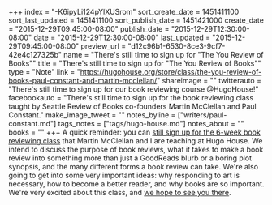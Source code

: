 +++
index = "-K6ipyLi124pYlXUSrom"
sort_create_date = 1451411100
sort_last_updated = 1451411100
sort_publish_date = 1451421000
create_date = "2015-12-29T09:45:00-08:00"
publish_date = "2015-12-29T12:30:00-08:00"
date = "2015-12-29T12:30:00-08:00"
last_updated = "2015-12-29T09:45:00-08:00"
preview_url = "d12c96b1-6530-8ce3-9cf7-42e4c127325b"
name = "There's still time to sign up for \"The You Review of Books\""
title = "There's still time to sign up for \"The You Review of Books\""
type = "Note"
link = "https://hugohouse.org/store/class/the-you-review-of-books-paul-constant-and-martin-mcclellan/"
shareimage = ""
twitterauto = "There's still time to sign up for our book reviewing course @HugoHouse!"
facebookauto = "There's still time to sign up for the book reviewing class taught by Seattle Review of Books co-founders Martin McClellan and Paul Constant."
make_image_tweet = ""
notes_byline = ["writers/paul-constant.md"]
tags_notes = ["tags/hugo-house.md"]
notes_about = ""
books = ""
+++
A quick reminder: you can [still sign up for the 6-week book reviewing class](https://hugohouse.org/store/class/the-you-review-of-books-paul-constant-and-martin-mcclellan/) that Martin McClellan and I are teaching at Hugo House. We intend to discuss the purpose of book reviews, what it takes to make a book review into something more than just a GoodReads blurb or a boring plot synopsis, and the many different forms a book review can take. We're also going to get into some very important ideas: why responding to art is necessary, how to become a better reader, and why books are so important. We're very excited about this class, and [we hope to see you there](https://hugohouse.org/store/class/the-you-review-of-books-paul-constant-and-martin-mcclellan/).